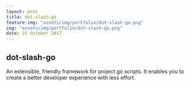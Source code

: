 ```yaml
---
layout: post
title: dot-slash-go
feature-img: "assets/img/portfolio/dot-slash-go.png"
img: "assets/img/portfolio/dot-slash-go.png"
date: 25 October 2017
---
```


## dot-slash-go

An extensible, friendly framework for project go scripts. It enables you to create a better developer experience with less effort.
